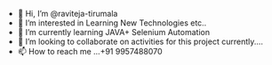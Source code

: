 - 👋 Hi, I’m @raviteja-tirumala
- 👀 I’m interested in Learning New Technologies etc..
- 🌱 I’m currently learning JAVA+ Selenium Automation
- 💞️ I’m looking to collaborate on activities for this project currently....
- 📫 How to reach me ...+91 9957488070

<!---
raviteja-tirumala/raviteja-tirumala is a ✨ special ✨ repository because its `README.md` (this file) appears on your GitHub profile.
You can click the Preview link to take a look at your changes.
--->
